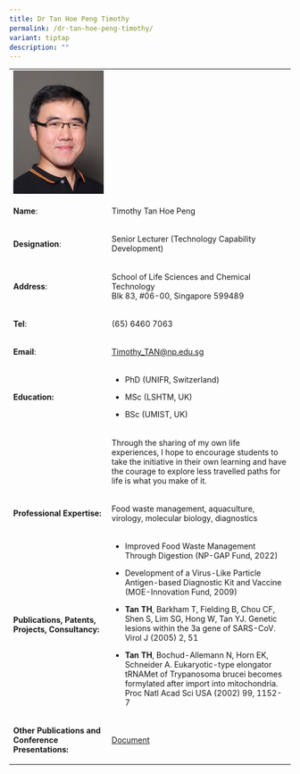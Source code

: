 ```yaml
---
title: Dr Tan Hoe Peng Timothy
permalink: /dr-tan-hoe-peng-timothy/
variant: tiptap
description: ""
---
```

<table style="minWidth: 50px">
<colgroup>
<col>
<col>
</colgroup>
<tbody>
<tr>
<td rowspan="1" colspan="1">
<div class="isomer-image-wrapper">
<img style="width: 100%" height="auto" width="100%" alt="​Timothy Tan Hoe Peng" src="/images/LSCT/Timothy_Tan.jpg">
</div>
</td>
<td rowspan="1" colspan="1">
<p></p>
</td>
</tr>
<tr>
<td rowspan="1" colspan="1">
<p><strong>Name</strong>:&nbsp;&nbsp;&nbsp;&nbsp;&nbsp;&nbsp;&nbsp;&nbsp;&nbsp;&nbsp;&nbsp;&nbsp;&nbsp;&nbsp;&nbsp;&nbsp;&nbsp;&nbsp;&nbsp;&nbsp;&nbsp;&nbsp;&nbsp;&nbsp;&nbsp;</p>
</td>
<td rowspan="1" colspan="1">
<p>​Timothy Tan Hoe Peng</p>
</td>
</tr>
<tr>
<td rowspan="1" colspan="1">
<p>​<strong>Designation</strong>:</p>
</td>
<td rowspan="1" colspan="1">
<p>Senior Lecturer (Technology Capability Development)​</p>
</td>
</tr>
<tr>
<td rowspan="1" colspan="1">
<p><strong>Address</strong>: ​</p>
</td>
<td rowspan="1" colspan="1">
<p>School of Life Sciences and Chemical Technology
<br>Blk 83, #06-00, Singapore 599489​</p>
</td>
</tr>
<tr>
<td rowspan="1" colspan="1">
<p><strong>Tel</strong>: &nbsp;&nbsp;&nbsp; ​</p>
</td>
<td rowspan="1" colspan="1">
<p>(65) 6460 7063</p>
</td>
</tr>
<tr>
<td rowspan="1" colspan="1">
<p><strong>Email</strong>: ​</p>
</td>
<td rowspan="1" colspan="1">
<p><a href="mailto:Timothy_TAN@np.edu.sg" rel="noopener noreferrer nofollow" target="_blank">Timothy_TAN@np.edu.sg</a>
</p>
</td>
</tr>
<tr>
<td rowspan="1" colspan="1">
<p><strong>Education:</strong>
</p>
</td>
<td rowspan="1" colspan="1">
<ul data-tight="true" class="tight">
<li>
<p>PhD (UNIFR, Switzerland)</p>
</li>
<li>
<p>MSc (LSHTM, UK)</p>
</li>
<li>
<p>​BSc (UMIST, UK)</p>
</li>
</ul>
</td>
</tr>
<tr>
<td rowspan="1" colspan="1">
<p></p>
</td>
<td rowspan="1" colspan="1">
<p>Through the sharing of my own life experiences, I hope to encourage students
to take the initiative in their own learning and have the courage to explore
less travelled paths for life is what you make of it.&nbsp;</p>
</td>
</tr>
<tr>
<td rowspan="1" colspan="1">
<p><strong>Professional Expertise​:</strong>
</p>
</td>
<td rowspan="1" colspan="1">
<p>Food waste management, aquaculture, virology, molecular biology, diagnostics​</p>
</td>
</tr>
<tr>
<td rowspan="1" colspan="1">
<p><strong>Publications, Patents, Projects, Consultancy:</strong>
</p>
</td>
<td rowspan="1" colspan="1">
<ul data-tight="true" class="tight">
<li>
<p>​Improved Food Waste Management Through Digestion (NP-GAP Fund, 2022)​</p>
</li>
<li>
<p>Development of a Virus-Like Particle Antigen-based Diagnostic Kit and
Vaccine (MOE-Innovation Fund, 2009) ​</p>
</li>
<li>
<p><strong>Tan TH</strong>, Barkham T, Fielding B, Chou CF, Shen S, Lim SG,
Hong W, Tan YJ. Genetic lesions within the 3a gene of SARS-CoV. Virol J
(2005) 2, 51</p>
</li>
<li>
<p><strong>Tan TH</strong>, Bochud-Allemann N, Horn EK, Schneider A. Eukaryotic-type
elongator tRNAMet of Trypanosoma brucei becomes formylated after import
into mitochondria. Proc Natl Acad Sci USA (2002) 99, 1152-7</p>
</li>
</ul>
</td>
</tr>
<tr>
<td rowspan="1" colspan="1">
<p><strong>Other Publications and Conference Presentations:</strong>
</p>
</td>
<td rowspan="1" colspan="1">
<p><a href="/files/LSCT/OtherPublications_Timothy.pdf" rel="noopener noreferrer nofollow" target="_blank">Document</a>
</p>
</td>
</tr>
</tbody>
</table>
<p></p>